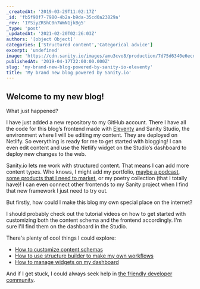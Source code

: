 ```yaml
---
_createdAt: '2019-03-29T11:02:17Z'
_id: 'fb5f90f7-7980-4b2a-b9da-35cd0a23829a'
_rev: '1YSiyZRShC0n7WmN1jkBg5'
_type: 'post'
_updatedAt: '2021-02-20T02:26:03Z'
authors: '[object Object]'
categories: ['Structured content','Categorical advice']
excerpt: 'undefined'
image: 'https://cdn.sanity.io/images/amu3cvo8/production/7d75d6340e6ecdb88e7b6019e23a443dcb939aec-1500x1000.png?rect=883,556,617,444&w=600'
publishedAt: '2019-04-17T22:00:00.000Z'
slug: 'my-brand-new-blog-powered-by-sanity-io-eleventy'
title: 'My brand new blog powered by Sanity.io'
---
```


## Welcome to my new blog!

What just happened?

I have just added a new repository to my GitHub account. There I have all the code for this blog’s frontend made with [Eleventy](https://11ty.io) and Sanity Studio, the environment where I will be editing my content. They are deployed on Netlify. So everything is ready for me to get started with blogging! I can even edit content and use the Netlify widget on the Studio’s dashboard to deploy new changes to the web.

Sanity.io lets me work with structured content. That means I can add more content types. Who knows, I might add my portfolio, [maybe a podcast](https://github.com/kmelve/sanity-plugin-podcast), [some products that I need to market](https://www.sanity.io/blog/e-commerce-sample-schema), or my poetry collection (that I totally have)! I can even connect other frontends to my Sanity project when I find that new framework I just need to try out. 

But firstly, how could I make this blog my own special place on the internet? 

I should probably check out the tutorial videos on how to get started with customizing both the content schema and the frontend accordingly. I'm sure I'll find them on the dashboard in the Studio.

There's plenty of cool things I could explore:

* [How to customize content schemas](https://www.sanity.io/docs/the-blog-template)
* [How to use structure builder to make my own workflows](https://www.sanity.io/docs/content-studio/structure-builder)
* [How to manage widgets on my dashboard](https://github.com/sanity-io/sanity/blob/next/packages/%40sanity/dashboard/README.md)



And if I get stuck, I could always seek help in [the friendly developer community](https://slack.sanity.io).